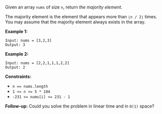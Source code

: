 Given an array `nums` of size `n`, return _the majority element_.

The majority element is the element that appears more than `⌊n / 2⌋` times.
You may assume that the majority element always exists in the array.



**Example 1:**

    
    
    Input: nums = [3,2,3]
    Output: 3
    

**Example 2:**

    
    
    Input: nums = [2,2,1,1,1,2,2]
    Output: 2
    



**Constraints:**

  * `n == nums.length`
  * `1 <= n <= 5 * 104`
  * `-231 <= nums[i] <= 231 - 1`



**Follow-up:** Could you solve the problem in linear time and in `O(1)` space?

